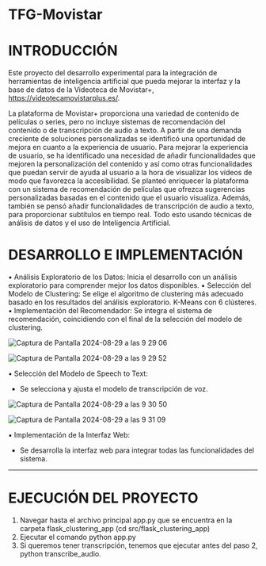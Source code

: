 
# TFG-Movistar

# INTRODUCCIÓN
Este proyecto del desarrollo experimental para la integración de herramientas de inteligencia artificial que pueda mejorar la interfaz y la base de datos de la Videoteca de Movistar+, https://videotecamovistarplus.es/.

La plataforma de Movistar+ proporciona una variedad de contenido de películas o series, pero no incluye sistemas de recomendación del contenido o de transcripción de audio a texto. A partir de una demanda creciente de soluciones personalizadas se identificó una oportunidad de mejora en cuanto a la experiencia de usuario.
Para mejorar la experiencia de usuario, se ha identificado una necesidad de añadir funcionalidades que mejoren la personalización del contenido y así como otras funcionalidades que puedan servir de ayuda al usuario a 
la hora de visualizar los vídeos de modo que favorezca la accesibilidad. Se planteó enriquecer la plataforma con un sistema de recomendación de películas que ofrezca sugerencias personalizadas basadas en el contenido
que el usuario visualiza. Además, también se pensó añadir funcionalidades de transcripción de audio a texto, para proporcionar subtítulos en tiempo real. Todo esto usando técnicas de análisis de datos y el uso de 
Inteligencia Artificial. 


# DESARROLLO E IMPLEMENTACIÓN
▪	Análisis Exploratorio de los Datos: Inicia el desarrollo con un análisis exploratorio para comprender mejor los datos disponibles.
▪	Selección del Modelo de Clustering: Se elige el algoritmo de clustering más adecuado basado en los resultados del análisis exploratorio. K-Means con 6 clústeres.
▪	Implementación del Recomendador: Se integra el sistema de recomendación, coincidiendo con el final de la selección del modelo de clustering.

  ![Captura de Pantalla 2024-08-29 a las 9 29 06](https://github.com/user-attachments/assets/0952d998-026d-434c-be83-bda4ed006a78)
  

  ![Captura de Pantalla 2024-08-29 a las 9 29 52](https://github.com/user-attachments/assets/3c532165-305e-4a74-b66f-bf1a8dedf5c1)
  
  
▪	Selección del Modelo de Speech to Text:
  - Se selecciona y ajusta el modelo de transcripción de voz.
    
  ![Captura de Pantalla 2024-08-29 a las 9 30 50](https://github.com/user-attachments/assets/6d7ccc1c-0f0b-47e3-871e-31edb5c6dfec)

  ![Captura de Pantalla 2024-08-29 a las 9 31 09](https://github.com/user-attachments/assets/232c41c8-bcbc-4081-b77c-f13211b94b00)
  

▪	Implementación de la Interfaz Web: 
  - Se desarrolla la interfaz web para integrar todas las funcionalidades del sistema.


------------------------------------------------------------------------------------------------------------------------------------------------
# EJECUCIÓN DEL PROYECTO
  1. Navegar hasta el archivo principal app.py que se encuentra en la carpeta flask_clustering_app (cd src/flask_clustering_app)
  2. Ejecutar el comando python app.py
  3. Si queremos tener transcripción, tenemos que ejecutar antes del paso 2, python transcribe_audio.

